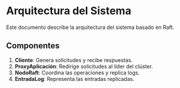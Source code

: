 # Arquitectura del Sistema

Este documento describe la arquitectura del sistema basado en Raft.

## Componentes

1. **Cliente**:
   Genera solicitudes y recibe respuestas.
2. **ProxyAplicación**:
   Redirige solicitudes al líder del clúster.
3. **NodoRaft**:
   Coordina las operaciones y replica logs.
4. **EntradaLog**:
   Representa las entradas replicadas.

